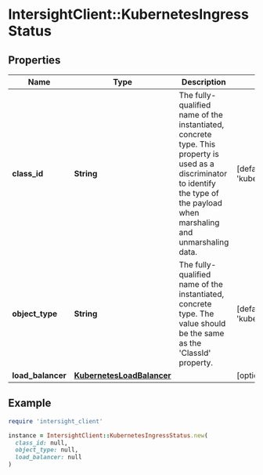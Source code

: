# IntersightClient::KubernetesIngressStatus

## Properties

| Name | Type | Description | Notes |
| ---- | ---- | ----------- | ----- |
| **class_id** | **String** | The fully-qualified name of the instantiated, concrete type. This property is used as a discriminator to identify the type of the payload when marshaling and unmarshaling data. | [default to &#39;kubernetes.IngressStatus&#39;] |
| **object_type** | **String** | The fully-qualified name of the instantiated, concrete type. The value should be the same as the &#39;ClassId&#39; property. | [default to &#39;kubernetes.IngressStatus&#39;] |
| **load_balancer** | [**KubernetesLoadBalancer**](KubernetesLoadBalancer.md) |  | [optional] |

## Example

```ruby
require 'intersight_client'

instance = IntersightClient::KubernetesIngressStatus.new(
  class_id: null,
  object_type: null,
  load_balancer: null
)
```

